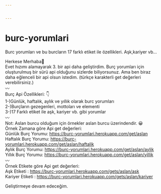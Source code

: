 ```yaml
---


---
```


<h1 id="burc-yorumlari">burc-yorumlari</h1>
<p>Burc yorumları ve bu burcların 17 farklı etiket ile özellikleri. Aşk,kariyer vb…</p>
<p>Herkese Merhaba👋<br>
Evet hızımı alamayarak 3. bir api daha geliştirdim. Burç yorumları için oluşturulmuş bir sürü api olduğunu sizlerde biliyorsunuz. Ama ben biraz daha eğlenceli bir api olsun istedim. (türkçe karakterli get değerleri verebilirsiniz.)<br>
〰️<br>
Burç Api Özellikleri: 👇<br>
1-)Günlük, haftalık, aylık ve yıllık olarak burc yorumları<br>
2-)Burçların gezegenleri, mottoları ve elementi<br>
3-)17 Farklı etiket ile aşk, kariyer vb. gibi yorumlar<br>
〰️<br>
Not: Aslan burcu olduğum için örnekler aslan burcu üzerindendir. 😀<br>
Örnek Zamana göre Api get değerleri:<br>
Günlük Burç Yorumu: <a href="https://burc-yorumlari.herokuapp.com/get/aslan">https://burc-yorumlari.herokuapp.com/get/aslan</a><br>
Haftalık Burç Yorumu: <a href="https://burc-yorumlari.herokuapp.com/get/aslan/haftalik">https://burc-yorumlari.herokuapp.com/get/aslan/haftalik</a><br>
Aylık Burç Yorumu: <a href="https://burc-yorumlari.herokuapp.com/get/aslan/aylik">https://burc-yorumlari.herokuapp.com/get/aslan/aylik</a><br>
Yıllık Burç Yorumu: <a href="https://burc-yorumlari.herokuapp.com/get/aslan/yillik">https://burc-yorumlari.herokuapp.com/get/aslan/yillik</a><br>
〰️<br>
Örnek Etikete göre Api get değerleri:<br>
Aşk Etiketi : <a href="https://burc-yorumlari.herokuapp.com/gets/aslan/ask">https://burc-yorumlari.herokuapp.com/gets/aslan/ask</a><br>
Kariyer Etiketi : <a href="https://burc-yorumlari.herokuapp.com/gets/aslan/kariyer">https://burc-yorumlari.herokuapp.com/gets/aslan/kariyer</a></p>
<p>Geliştirmeye devam edeceğim.</p>


